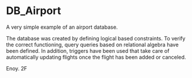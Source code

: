 # DB_Airport
A very simple example of an airport database.

The database was created by defining logical based constraints. 
To verify the correct functioning, query queries based on relational algebra have been defined. 
In addition, triggers have been used that take care of automatically updating flights once the flight has been added or canceled.

Enoy. 
2F

